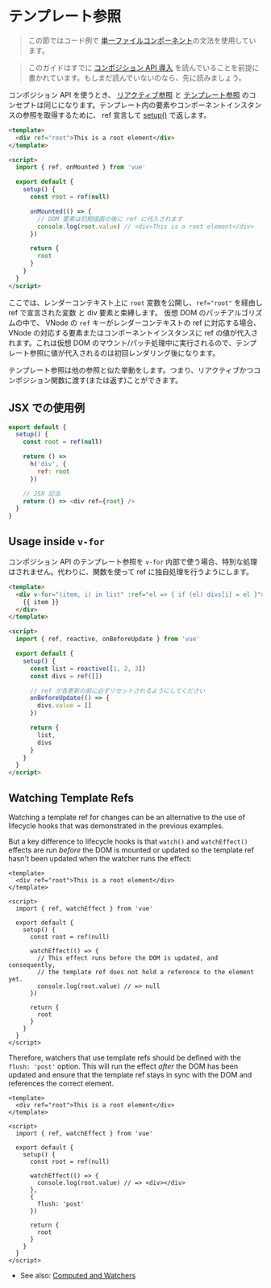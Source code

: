 # テンプレート参照

> この節ではコード例で [単一ファイルコンポーネント](single-file-component.html)の文法を使用しています。

> このガイドはすでに [コンポジション API 導入](composition-api-introduction.html) を読んでいることを前提に書かれています。もしまだ読んでいないのなら、先に読みましょう。

コンポジション API を使うとき、 [リアクティブ参照](reactivity-fundamentals.html#creating-standalone-reactive-values-as-refs) と [テンプレート参照](component-template-refs.html) のコンセプトは同じになります。テンプレート内の要素やコンポーネントインスタンスの参照を取得するために、 ref 宣言して [setup()](composition-api-setup.html) で返します。

```html
<template>
  <div ref="root">This is a root element</div>
</template>

<script>
  import { ref, onMounted } from 'vue'

  export default {
    setup() {
      const root = ref(null)

      onMounted(() => {
        // DOM 要素は初期描画の後に ref に代入されます
        console.log(root.value) // <div>This is a root element</div>
      })

      return {
        root
      }
    }
  }
</script>
```

ここでは、レンダーコンテキスト上に `root` 変数を公開し、`ref="root"` を経由し ref で宣言された変数 と div 要素と束縛します。 仮想 DOM のパッチアルゴリズムの中で、 VNode の `ref` キーがレンダーコンテキストの ref に対応する場合、VNode の対応する要素またはコンポーネントインスタンスに ref の値が代入されます。これは仮想 DOM のマウント/パッチ処理中に実行されるので、テンプレート参照に値が代入されるのは初回レンダリング後になります。

テンプレート参照は他の参照と似た挙動をします。つまり、リアクティブかつコンポジション関数に渡す(または返す)ことができます。

## JSX での使用例

```js
export default {
  setup() {
    const root = ref(null)

    return () =>
      h('div', {
        ref: root
      })

    // JSX 記法
    return () => <div ref={root} />
  }
}
```

## Usage inside `v-for`

コンポジション API のテンプレート参照を `v-for` 内部で使う場合、特別な処理はされません。代わりに、関数を使って ref に独自処理を行うようにします。

```html
<template>
  <div v-for="(item, i) in list" :ref="el => { if (el) divs[i] = el }">
    {{ item }}
  </div>
</template>

<script>
  import { ref, reactive, onBeforeUpdate } from 'vue'

  export default {
    setup() {
      const list = reactive([1, 2, 3])
      const divs = ref([])

      // ref が各更新の前に必ずリセットされるようにしてください
      onBeforeUpdate(() => {
        divs.value = []
      })

      return {
        list,
        divs
      }
    }
  }
</script>
```

## Watching Template Refs

Watching a template ref for changes can be an alternative to the use of lifecycle hooks that was demonstrated in the previous examples.

But a key difference to lifecycle hooks is that `watch()` and `watchEffect()` effects are run *before* the DOM is mounted or updated so the template ref hasn't been updated when the watcher runs the effect:

```vue
<template>
  <div ref="root">This is a root element</div>
</template>

<script>
  import { ref, watchEffect } from 'vue'

  export default {
    setup() {
      const root = ref(null)

      watchEffect(() => {
        // This effect runs before the DOM is updated, and consequently, 
        // the template ref does not hold a reference to the element yet.
        console.log(root.value) // => null
      })

      return {
        root
      }
    }
  }
</script>
```

Therefore, watchers that use template refs should be defined with the `flush: 'post'` option. This will run the effect *after* the DOM has been updated and ensure that the template ref stays in sync with the DOM and references the correct element.

```vue
<template>
  <div ref="root">This is a root element</div>
</template>

<script>
  import { ref, watchEffect } from 'vue'

  export default {
    setup() {
      const root = ref(null)

      watchEffect(() => {
        console.log(root.value) // => <div></div>
      }, 
      {
        flush: 'post'
      })

      return {
        root
      }
    }
  }
</script>
```

* See also: [Computed and Watchers](./reactivity-computed-watchers.html#effect-flush-timing)
